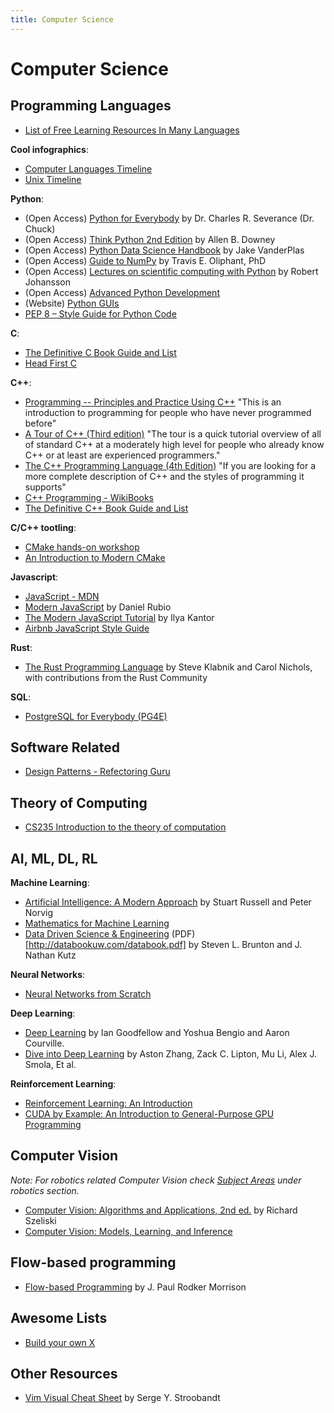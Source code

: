 ```yaml
---
title: Computer Science
---
```


# Computer Science

## Programming Languages

- [List of Free Learning Resources In Many Languages](https://github.com/EbookFoundation/free-programming-books)

**Cool infographics**:
- [Computer Languages Timeline](https://www.levenez.com/lang/)
- [Unix Timeline](https://www.levenez.com/unix/)

**Python**:
- (Open Access) [Python for Everybody](https://www.py4e.com/) by Dr. Charles R. Severance (Dr. Chuck)
- (Open Access) [Think Python 2nd Edition](https://greenteapress.com/wp/think-python-2e/) by Allen B. Downey
- (Open Access) [Python Data Science Handbook](https://jakevdp.github.io/PythonDataScienceHandbook/) by Jake VanderPlas
- (Open Access) [Guide to NumPy](https://web.mit.edu/dvp/Public/numpybook.pdf) by Travis E. Oliphant, PhD
- (Open Access) [Lectures on scientific computing with Python](https://github.com/jrjohansson/scientific-python-lectures/tree/master/) by Robert Johansson
- (Open Access) [Advanced Python Development](https://link.springer.com/book/10.1007/978-1-4842-5793-7)
- (Website) [Python GUIs](https://www.pythonguis.com/pyside6/)
- [PEP 8 – Style Guide for Python Code](https://peps.python.org/pep-0008/)

**C**:
- [The Definitive C Book Guide and List](https://stackoverflow.com/questions/562303/the-definitive-c-book-guide-and-list)
- [Head First C](https://www.oreilly.com/library/view/head-first-c/9781449335649/)

**C++**:
- [Programming -- Principles and Practice Using C++](https://stroustrup.com/programming.html) "This is an introduction to programming for people who have never programmed before"
- [A Tour of C++ (Third edition)](https://stroustrup.com/tour3.html) "The tour is a quick tutorial overview of all of standard C++ at a moderately high level for people who already know C++ or at least are experienced programmers."
- [The C++ Programming Language (4th Edition)](https://stroustrup.com/4th.html) "If you are looking for a more complete description of C++ and the styles of programming it supports"
- [C++ Programming - WikiBooks](https://en.wikibooks.org/wiki/C%2B%2B_Programming)
- [The Definitive C++ Book Guide and List](https://stackoverflow.com/questions/388242/the-definitive-c-book-guide-and-list)

**C/C++ tootling**:
- [CMake hands-on workshop](https://enccs.github.io/cmake-workshop/)
- [An Introduction to Modern CMake](https://cliutils.gitlab.io/modern-cmake/)

**Javascript**:
- [JavaScript - MDN](https://developer.mozilla.org/en-US/docs/Web/JavaScript)
- [Modern JavaScript](https://www.modernjs.com/) by Daniel Rubio
- [The Modern JavaScript Tutorial](https://javascript.info/) by Ilya Kantor
- [Airbnb JavaScript Style Guide](https://airbnb.io/javascript/)

**Rust**:
- [The Rust Programming Language](https://doc.rust-lang.org/book/) by Steve Klabnik and Carol Nichols, with contributions from the Rust Community

**SQL**:
- [PostgreSQL for Everybody (PG4E)](https://www.pg4e.com/)

## Software Related

- [Design Patterns - Refectoring Guru](https://refactoring.guru/design-patterns)

## Theory of Computing

- [CS235 Introduction to the theory of computation](https://cs.wellesley.edu/~cs235/#textbook)

## AI, ML, DL, RL

**Machine Learning**:
- [Artificial Intelligence: A Modern Approach](https://aima.cs.berkeley.edu/) by Stuart Russell and Peter Norvig
- [Mathematics for Machine Learning](https://mml-book.github.io/)
- [Data Driven Science & Engineering](https://databookuw.com/) (PDF)[http://databookuw.com/databook.pdf] by Steven L. Brunton and J. Nathan Kutz

**Neural Networks**:
- [Neural Networks from Scratch](https://nnfs.io/)

**Deep Learning**:
- [Deep Learning](https://www.deeplearningbook.org/) by Ian Goodfellow and Yoshua Bengio and Aaron Courville.
- [Dive into Deep Learning](http://d2l.ai/) by Aston Zhang, Zack C. Lipton, Mu Li, Alex J. Smola, Et al.

**Reinforcement Learning**:
- [Reinforcement Learning: An Introduction](http://incompleteideas.net/book/the-book.html)
- [CUDA by Example: An Introduction to General-Purpose GPU Programming](https://www.amazon.com/CUDA-Example-Introduction-General-Purpose-Programming/dp/0131387685)

## Computer Vision

*Note: For robotics related Computer Vision check [Subject Areas](/subjects) under robotics section.*

- [Computer Vision: Algorithms and Applications, 2nd ed.](https://szeliski.org/Book/) by Richard Szeliski
- [Computer Vision:  Models, Learning, and Inference](http://www.computervisionmodels.com/)

## Flow-based programming

- [Flow-based Programming](https://jpaulm.github.io/fbp/index.html) by J. Paul Rodker Morrison

## Awesome Lists

- [Build your own X](https://github.com/codecrafters-io/build-your-own-x)

## Other Resources

- [Vim Visual Cheat Sheet](https://hamwaves.com/vim.tutorial/en/index.html) by Serge Y. Stroobandt
